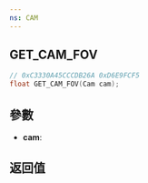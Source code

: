 ```yaml
---
ns: CAM
---
```

## GET_CAM_FOV

```c
// 0xC3330A45CCCDB26A 0xD6E9FCF5
float GET_CAM_FOV(Cam cam);
```


## 參數
* **cam**: 

## 返回值
